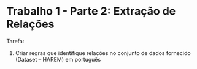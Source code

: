 # Trabalho 1 - Parte 2: Extração de Relações

Tarefa:
1. Criar regras que identifique relações no conjunto de dados fornecido (Dataset –
HAREM) em português
